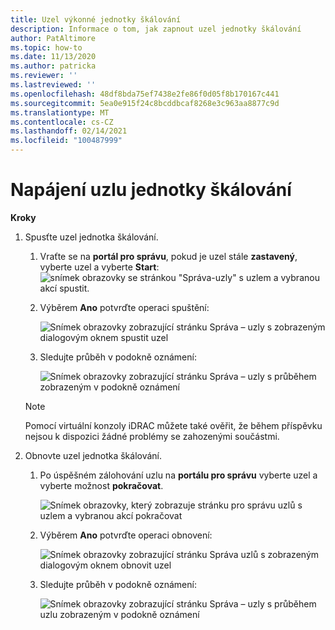 ```yaml
---
title: Uzel výkonné jednotky škálování
description: Informace o tom, jak zapnout uzel jednotky škálování
author: PatAltimore
ms.topic: how-to
ms.date: 11/13/2020
ms.author: patricka
ms.reviewer: ''
ms.lastreviewed: ''
ms.openlocfilehash: 48df8bda75ef7438e2fe86f0d05f8b170167c441
ms.sourcegitcommit: 5ea0e915f24c8bcddbcaf8268e3c963aa8877c9d
ms.translationtype: MT
ms.contentlocale: cs-CZ
ms.lasthandoff: 02/14/2021
ms.locfileid: "100487999"
---
```

# <a name="powering-on-a-scale-unit-node"></a>Napájení uzlu jednotky škálování

**Kroky**

1.  Spusťte uzel jednotka škálování.

    1.  Vraťte se na **portál pro správu**, pokud je uzel stále **zastavený**, vyberte uzel a vyberte **Start**: ![ snímek obrazovky se stránkou "Správa-uzly" s uzlem a vybranou akcí spustit.](media/image-46.png)

    1.  Výběrem **Ano** potvrďte operaci spuštění:

        ![Snímek obrazovky zobrazující stránku Správa – uzly s zobrazeným dialogovým oknem spustit uzel](media/image-47.png)
        
    1.  Sledujte průběh v podokně oznámení:
    
        ![Snímek obrazovky zobrazující stránku Správa – uzly s průběhem zobrazeným v podokně oznámení](media/image-48.png)
            
    > [!NOTE]
    > Pomocí virtuální konzoly iDRAC můžete také ověřit, že během příspěvku nejsou k dispozici žádné problémy se zahozenými součástmi.
    
2.  Obnovte uzel jednotka škálování.

    1.  Po úspěšném zálohování uzlu na **portálu pro správu** vyberte uzel a vyberte možnost **pokračovat**.

        ![Snímek obrazovky, který zobrazuje stránku pro správu uzlů s uzlem a vybranou akcí pokračovat](media/image-49.png)
        
    1.  Výběrem **Ano** potvrďte operaci obnovení:
    
        ![Snímek obrazovky zobrazující stránku Správa uzlů s zobrazeným dialogovým oknem obnovit uzel](media/image-50.png)
    
    1.  Sledujte průběh v podokně oznámení:
    
        ![Snímek obrazovky zobrazující stránku Správa – uzly s průběhem uzlu zobrazeným v podokně oznámení](media/image-51.png)
        
